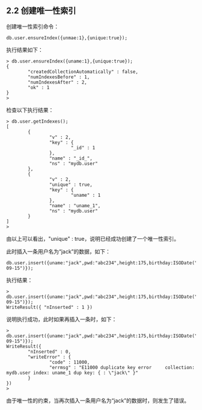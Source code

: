 ## 2.2 创建唯一性索引

创建唯一性索引命令：

    db.user.ensureIndex({unmae:1},{unique:true});

执行结果如下：

    > db.user.ensureIndex({uname:1},{unique:true});
    {
            "createdCollectionAutomatically" : false,
            "numIndexesBefore" : 1,
            "numIndexesAfter" : 2,
            "ok" : 1
    }
    >

检查以下执行结果：

    > db.user.getIndexes();
    [
            {
                    "v" : 2,
                    "key" : {
                            "_id" : 1
                    },
                    "name" : "_id_",
                    "ns" : "mydb.user"
            },
            {
                    "v" : 2,
                    "unique" : true,
                    "key" : {
                            "uname" : 1
                    },
                    "name" : "uname_1",
                    "ns" : "mydb.user"
            }
    ]
    >

由以上可以看出，"unique" : true，说明已经成功创建了一个唯一性索引。  

此时插入一条用户名为“jack”的数据，如下：  

    db.user.insert({uname:"jack",pwd:"abc234",height:175,birthday:ISODate("1998-09-15")});

执行结果：  

    > db.user.insert({uname:"jack",pwd:"abc234",height:175,birthday:ISODate("1998-09-15")});
    WriteResult({ "nInserted" : 1 })

说明执行成功，此时如果再插入一条时，如下：

    > db.user.insert({uname:"jack",pwd:"abc234",height:175,birthday:ISODate("1998-09-15")});
    WriteResult({
            "nInserted" : 0,
            "writeError" : {
                    "code" : 11000,
                    "errmsg" : "E11000 duplicate key error     collection: mydb.user index: uname_1 dup key: { : \"jack\" }"
            }
    })
    >

由于唯一性的约束，当再次插入一条用户名为“jack”的数据时，则发生了错误。
